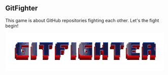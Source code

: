 ## GitFighter

This game is about GitHub repositories fighting each other.
Let's the fight begin!

[<img src="https://github.com/railla/game-off-2012/raw/master/static/logo_.png">](GitFighter)
